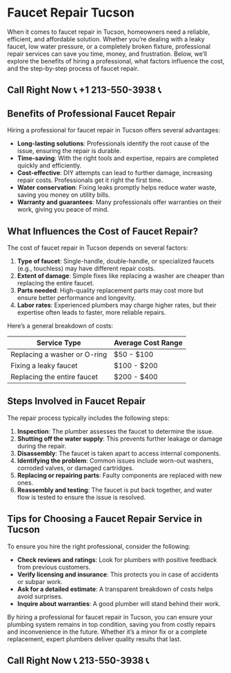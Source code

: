 # Faucet Repair Tucson  

When it comes to faucet repair in Tucson, homeowners need a reliable, efficient, and affordable solution. Whether you’re dealing with a leaky faucet, low water pressure, or a completely broken fixture, professional repair services can save you time, money, and frustration. Below, we’ll explore the benefits of hiring a professional, what factors influence the cost, and the step-by-step process of faucet repair.  

## Call Right Now 📞 +1 213-550-3938 📞

## Benefits of Professional Faucet Repair  

Hiring a professional for faucet repair in Tucson offers several advantages:  
- **Long-lasting solutions**: Professionals identify the root cause of the issue, ensuring the repair is durable.  
- **Time-saving**: With the right tools and expertise, repairs are completed quickly and efficiently.  
- **Cost-effective**: DIY attempts can lead to further damage, increasing repair costs. Professionals get it right the first time.  
- **Water conservation**: Fixing leaks promptly helps reduce water waste, saving you money on utility bills.  
- **Warranty and guarantees**: Many professionals offer warranties on their work, giving you peace of mind.  

## What Influences the Cost of Faucet Repair?  

The cost of faucet repair in Tucson depends on several factors:  
1. **Type of faucet**: Single-handle, double-handle, or specialized faucets (e.g., touchless) may have different repair costs.  
2. **Extent of damage**: Simple fixes like replacing a washer are cheaper than replacing the entire faucet.  
3. **Parts needed**: High-quality replacement parts may cost more but ensure better performance and longevity.  
4. **Labor rates**: Experienced plumbers may charge higher rates, but their expertise often leads to faster, more reliable repairs.  

Here’s a general breakdown of costs:  

| Service Type               | Average Cost Range |  
|-----------------------------|--------------------|  
| Replacing a washer or O-ring | $50 - $100         |  
| Fixing a leaky faucet        | $100 - $200        |  
| Replacing the entire faucet  | $200 - $400        |  

## Steps Involved in Faucet Repair  

The repair process typically includes the following steps:  
1. **Inspection**: The plumber assesses the faucet to determine the issue.  
2. **Shutting off the water supply**: This prevents further leakage or damage during the repair.  
3. **Disassembly**: The faucet is taken apart to access internal components.  
4. **Identifying the problem**: Common issues include worn-out washers, corroded valves, or damaged cartridges.  
5. **Replacing or repairing parts**: Faulty components are replaced with new ones.  
6. **Reassembly and testing**: The faucet is put back together, and water flow is tested to ensure the issue is resolved.  

## Tips for Choosing a Faucet Repair Service in Tucson  

To ensure you hire the right professional, consider the following:  
- **Check reviews and ratings**: Look for plumbers with positive feedback from previous customers.  
- **Verify licensing and insurance**: This protects you in case of accidents or subpar work.  
- **Ask for a detailed estimate**: A transparent breakdown of costs helps avoid surprises.  
- **Inquire about warranties**: A good plumber will stand behind their work.  

By hiring a professional for faucet repair in Tucson, you can ensure your plumbing system remains in top condition, saving you from costly repairs and inconvenience in the future. Whether it’s a minor fix or a complete replacement, expert plumbers deliver quality results that last.
## Call Right Now 📞 213-550-3938 📞